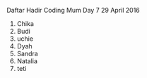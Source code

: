 Daftar Hadir Coding Mum Day 7
29 April 2016

1. Chika
2. Budi
3. uchie
4. Dyah
5. Sandra
6. Natalia
7. teti